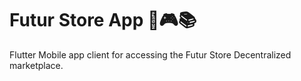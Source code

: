 # Futur Store App 📱🎮📚

Flutter Mobile app client for accessing the Futur Store Decentralized marketplace.